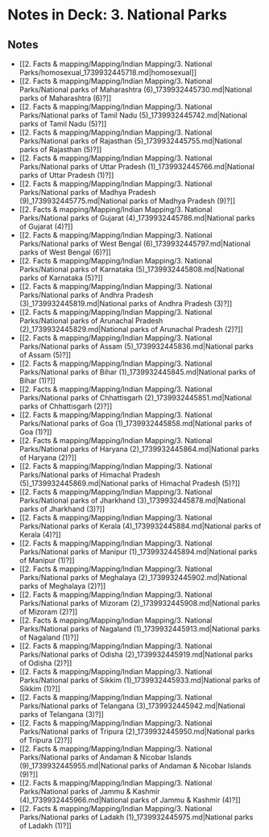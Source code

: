 # Notes in Deck: 3. National Parks

## Notes

- [[2. Facts & mapping/Mapping/Indian Mapping/3. National Parks/homosexual_1739932445718.md|homosexual]]
- [[2. Facts & mapping/Mapping/Indian Mapping/3. National Parks/National parks of Maharashtra (6)_1739932445730.md|National parks of Maharashtra (6)?]]
- [[2. Facts & mapping/Mapping/Indian Mapping/3. National Parks/National parks of Tamil Nadu (5)_1739932445742.md|National parks of Tamil Nadu (5)?]]
- [[2. Facts & mapping/Mapping/Indian Mapping/3. National Parks/National parks of Rajasthan (5)_1739932445755.md|National parks of Rajasthan (5)?]]
- [[2. Facts & mapping/Mapping/Indian Mapping/3. National Parks/National parks of Uttar Pradesh (1)_1739932445766.md|National parks of Uttar Pradesh (1)?]]
- [[2. Facts & mapping/Mapping/Indian Mapping/3. National Parks/National parks of Madhya Pradesh (9)_1739932445775.md|National parks of Madhya Pradesh (9)?]]
- [[2. Facts & mapping/Mapping/Indian Mapping/3. National Parks/National parks of Gujarat (4)_1739932445786.md|National parks of Gujarat (4)?]]
- [[2. Facts & mapping/Mapping/Indian Mapping/3. National Parks/National parks of West Bengal (6)_1739932445797.md|National parks of West Bengal (6)?]]
- [[2. Facts & mapping/Mapping/Indian Mapping/3. National Parks/National parks of Karnataka (5)_1739932445808.md|National parks of Karnataka (5)?]]
- [[2. Facts & mapping/Mapping/Indian Mapping/3. National Parks/National parks of Andhra Pradesh (3)_1739932445819.md|National parks of Andhra Pradesh (3)?]]
- [[2. Facts & mapping/Mapping/Indian Mapping/3. National Parks/National parks of Arunachal Pradesh (2)_1739932445829.md|National parks of Arunachal Pradesh (2)?]]
- [[2. Facts & mapping/Mapping/Indian Mapping/3. National Parks/National parks of Assam (5)_1739932445836.md|National parks of Assam (5)?]]
- [[2. Facts & mapping/Mapping/Indian Mapping/3. National Parks/National parks of Bihar (1)_1739932445845.md|National parks of Bihar (1)?]]
- [[2. Facts & mapping/Mapping/Indian Mapping/3. National Parks/National parks of Chhattisgarh (2)_1739932445851.md|National parks of Chhattisgarh (2)?]]
- [[2. Facts & mapping/Mapping/Indian Mapping/3. National Parks/National parks of Goa (1)_1739932445858.md|National parks of Goa (1)?]]
- [[2. Facts & mapping/Mapping/Indian Mapping/3. National Parks/National parks of Haryana (2)_1739932445864.md|National parks of Haryana (2)?]]
- [[2. Facts & mapping/Mapping/Indian Mapping/3. National Parks/National parks of Himachal Pradesh (5)_1739932445869.md|National parks of Himachal Pradesh (5)?]]
- [[2. Facts & mapping/Mapping/Indian Mapping/3. National Parks/National parks of Jharkhand (3)_1739932445878.md|National parks of Jharkhand (3)?]]
- [[2. Facts & mapping/Mapping/Indian Mapping/3. National Parks/National parks of Kerala (4)_1739932445884.md|National parks of Kerala (4)?]]
- [[2. Facts & mapping/Mapping/Indian Mapping/3. National Parks/National parks of Manipur (1)_1739932445894.md|National parks of Manipur (1)?]]
- [[2. Facts & mapping/Mapping/Indian Mapping/3. National Parks/National parks of Meghalaya (2)_1739932445902.md|National parks of Meghalaya (2)?]]
- [[2. Facts & mapping/Mapping/Indian Mapping/3. National Parks/National parks of Mizoram (2)_1739932445908.md|National parks of Mizoram (2)?]]
- [[2. Facts & mapping/Mapping/Indian Mapping/3. National Parks/National parks of Nagaland (1)_1739932445913.md|National parks of Nagaland (1)?]]
- [[2. Facts & mapping/Mapping/Indian Mapping/3. National Parks/National parks of Odisha (2)_1739932445919.md|National parks of Odisha (2)?]]
- [[2. Facts & mapping/Mapping/Indian Mapping/3. National Parks/National parks of Sikkim (1)_1739932445933.md|National parks of Sikkim (1)?]]
- [[2. Facts & mapping/Mapping/Indian Mapping/3. National Parks/National parks of Telangana (3)_1739932445942.md|National parks of Telangana (3)?]]
- [[2. Facts & mapping/Mapping/Indian Mapping/3. National Parks/National parks of Tripura (2)_1739932445950.md|National parks of Tripura (2)?]]
- [[2. Facts & mapping/Mapping/Indian Mapping/3. National Parks/National parks of Andaman & Nicobar Islands (9)_1739932445955.md|National parks of Andaman & Nicobar Islands (9)?]]
- [[2. Facts & mapping/Mapping/Indian Mapping/3. National Parks/National parks of Jammu & Kashmir (4)_1739932445966.md|National parks of Jammu & Kashmir (4)?]]
- [[2. Facts & mapping/Mapping/Indian Mapping/3. National Parks/National parks of Ladakh (1)_1739932445975.md|National parks of Ladakh (1)?]]